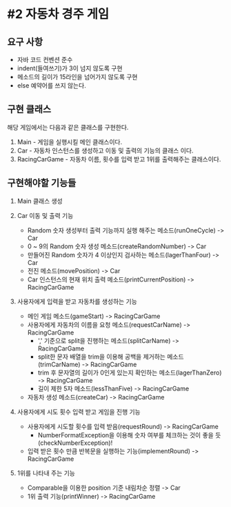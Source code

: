 # #2 자동차 경주 게임

## 요구 사항
* 자바 코드 컨벤션 준수
* indent(들여쓰기)가 3이 넘지 않도록 구현
* 메소드의 길이가 15라인을 넘어가지 않도록 구현
* else 예약어를 쓰지 않는다.

## 구현 클래스
해당 게임에서는 다음과 같은 클래스를 구현한다.
1. Main - 게임을 실행시킬 메인 클래스이다.
1. Car - 자동차 인스턴스를 생성하고 이동 및 출력의 기능의 클래스 이다.
1. RacingCarGame - 자동차 이름, 횟수를 입력 받고 1위를 출력해주는 클래스이다.

## 구현해야할 기능들
1. Main 클래스 생성

1. Car 이동 및 출력 기능
    * Random 숫자 생성부터 출력 기능까지 실행 해주는 메소드(runOneCycle) -> Car
    * 0 ~ 9의 Random 숫자 생성 메소드(createRandomNumber) -> Car
    * 만들어진 Random 숫자가 4 이상인지 검사하는 메소드(lagerThanFour) -> Car
    * 전진 메소드(movePosition) -> Car
    * Car 인스턴스의 현재 위치 출력 메소드(printCurrentPosition) -> RacingCarGame

1. 사용자에게 입력을 받고 자동차를 생성하는 기능
    * 메인 게임 메소드(gameStart) -> RacingCarGame
    * 사용자에게 자동차의 이름을 요청 메소드(requestCarName) -> RacingCarGame
        * ',' 기준으로 split을 진행하는 메소드(splitCarName) -> RacingCarGame
        * split한 문자 배열을 trim을 이용해 공백을 제거하는 메소드(trimCarName) -> RacingCarGame
        * trim 후 문자열의 길이가 0인게 있는지 확인하는 메소드(lagerThanZero) -> RacingCarGame
        * 길이 제한 5자 메소드(lessThanFive) -> RacingCarGame
    * 자동차 생성 메소드(createCar) -> RacingCarGame
    
1. 사용자에게 시도 횟수 입력 받고 게임을 진행 기능
    * 사용자에게 시도할 횟수를 입력 받음(requestRound) -> RacingCarGame
        * NumberFormatException을 이용해 숫자 여부를 체크하는 것이 좋을 듯(checkNumberException)!
    * 입력 받은 횟수 만큼 반복문을 실행하는 기능(implementRound) -> RacingCarGame
    
1. 1위를 나타내 주는 기능
    * Comparable을 이용한 position 기준 내림차순 정렬 -> Car
    * 1위 출력 기능(printWinner) -> RacingCarGame





